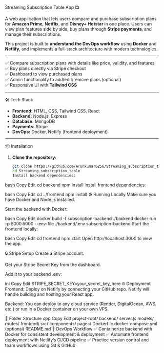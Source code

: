Streaming Subscription Table App 📺

A web application that lets users compare and purchase subscription plans for **Amazon Prime**, **Netflix**, and **Disney+ Hotstar** in one place. Users can view plan features side by side, buy plans through **Stripe payments**, and manage their subscriptions.

This project is built to **understand the DevOps workflow** using **Docker** and **Netlify**, and implements a full-stack architecture with modern technologies.

---
✅ Compare subscription plans with details like price, validity, and features  
✅ Buy plans directly via Stripe checkout  
✅ Dashboard to view purchased plans  
✅ Admin functionality to add/edit/remove plans (optional)  
✅ Responsive UI with **Tailwind CSS**

---

🛠️ Tech Stack

- **Frontend:** HTML, CSS, Tailwind CSS, React
- **Backend:** Node.js, Express
- **Database:** MongoDB
- **Payments:** Stripe
- **DevOps:** Docker, Netlify (frontend deployment)

---

📦 Installation

1. **Clone the repository:**
   ```bash
   git clone https://github.com/Arunkumar6256/Streaming_subscription_table.git
   cd Streaming_subscription_table
   Install backend dependencies:

bash
Copy
Edit
cd backend
npm install
Install frontend dependencies:

bash
Copy
Edit
cd ../frontend
npm install
⚙️ Running Locally
Make sure you have Docker and Node.js installed.

Start the backend with Docker:

bash
Copy
Edit
docker build -t subscription-backend ./backend
docker run -p 5000:5000 --env-file ./backend/.env subscription-backend
Start the frontend locally:

bash
Copy
Edit
cd frontend
npm start
Open http://localhost:3000 to view the app.

🔒 Stripe Setup
Create a Stripe account.

Get your Stripe Secret Key from the dashboard.

Add it to your backend .env:

ini
Copy
Edit
STRIPE_SECRET_KEY=your_secret_key_here
🌐 Deployment
Frontend: Deploy on Netlify by connecting your GitHub repo. Netlify will handle building and hosting your React app.

Backend: You can deploy to any cloud service (Render, DigitalOcean, AWS, etc.) or run in a Docker container on your own VPS.

📁 Folder Structure
cpp
Copy
Edit
project-root/
  backend/
    server.js
    models/
    routes/
  frontend/
    src/
      components/
      pages/
  Dockerfile
  docker-compose.yml (optional)
  README.md
🐳 DevOps Workflow
✅ Containerize backend with Docker for consistent development & deployment
✅ Automate frontend deployment with Netlify’s CI/CD pipeline
✅ Practice version control and team workflows using Git & GitHub
